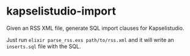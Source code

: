 # kapselistudio-import

Given an RSS XML file, generate SQL import clauses for Kapselistudio.

Just run `elixir parse_rss.exs path/to/rss.xml` and it will write an `inserts.sql` file with the SQL.
